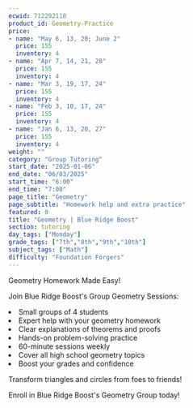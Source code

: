 ```yaml
---
ecwid: 712292118
product_id: Geometry-Practice
price:
- name: "May 6, 13, 20; June 2"
  price: 155
  inventory: 4
- name: "Apr 7, 14, 21, 28"
  price: 155
  inventory: 4
- name: "Mar 3, 19, 17, 24"
  price: 155
  inventory: 4
- name: "Feb 3, 10, 17, 24"
  price: 155
  inventory: 4
- name: "Jan 6, 13, 20, 27"
  price: 155
  inventory: 4
weight: ""
category: "Group Tutoring"
start_date: "2025-01-06"
end_date: "06/03/2025"
start_time: "6:00"
end_time: "7:00"
page_title: "Geometry"
page_subtitle: "Homework help and extra practice"
featured: 0
title: "Geometry | Blue Ridge Boost"
section: tutoring
day_tags: ["Monday"]
grade_tags: ["7th","8th","9th","10th"]
subject_tags: ["Math"]
difficulty: "Foundation Forgers"
---
```

<p>Geometry Homework Made Easy!</p><p>Join Blue Ridge Boost's Group Geometry Sessions:</p><li> Small groups of 4 students</li><li>Expert help with your geometry homework</li><li> Clear explanations of theorems and proofs</li><li>Hands-on problem-solving practice</li><li>60-minute sessions weekly</li><li>Cover all high school geometry topics</li><li>Boost your grades and confidence</li><p>Transform triangles and circles from foes to friends!</p><p>Enroll in Blue Ridge Boost's Geometry Group today!</p>
